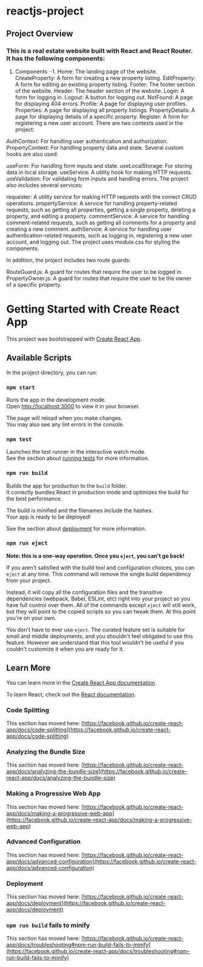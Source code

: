 # reactjs-project

## Project Overview
### This is a real estate website built with React and React Router. It has the following components:

1. Components
⋅⋅1. Home: The landing page of the website.
CreateProperty: A form for creating a new property listing.
EditProperty: A form for editing an existing property listing.
Footer: The footer section of the website.
Header: The header section of the website.
Login: A form for logging in.
Logout: A button for logging out.
NotFound: A page for displaying 404 errors.
Profile: A page for displaying user profiles.
Properties: A page for displaying all property listings.
PropertyDetails: A page for displaying details of a specific property.
Register: A form for registering a new user account.
There are two contexts used in the project:

AuthContext: For handling user authentication and authorization.
PropertyContext: For handling property data and state.
Several custom hooks are also used:

useForm: For handling form inputs and state.
useLocalStorage: For storing data in local storage.
useService: A utility hook for making HTTP requests.
useValidation: For validating form inputs and handling errors.
The project also includes several services:

requester: A utility service for making HTTP requests with the correct CRUD operations.
propertyService: A service for handling property-related requests, such as getting all properties, getting a single property, deleting a property, and editing a property.
commentService: A service for handling comment-related requests, such as getting all comments for a property and creating a new comment.
authService: A service for handling user authentication-related requests, such as logging in, registering a new user account, and logging out.
The project uses module.css for styling the components.

In addition, the project includes two route guards:

RouteGuard.js: A guard for routes that require the user to be logged in.
PropertyOwner.js: A guard for routes that require the user to be the owner of a specific property.

# Getting Started with Create React App

This project was bootstrapped with [Create React App](https://github.com/facebook/create-react-app).

## Available Scripts

In the project directory, you can run:

### `npm start`

Runs the app in the development mode.\
Open [http://localhost:3000](http://localhost:3000) to view it in your browser.

The page will reload when you make changes.\
You may also see any lint errors in the console.

### `npm test`

Launches the test runner in the interactive watch mode.\
See the section about [running tests](https://facebook.github.io/create-react-app/docs/running-tests) for more information.

### `npm run build`

Builds the app for production to the `build` folder.\
It correctly bundles React in production mode and optimizes the build for the best performance.

The build is minified and the filenames include the hashes.\
Your app is ready to be deployed!

See the section about [deployment](https://facebook.github.io/create-react-app/docs/deployment) for more information.

### `npm run eject`

**Note: this is a one-way operation. Once you `eject`, you can't go back!**

If you aren't satisfied with the build tool and configuration choices, you can `eject` at any time. This command will remove the single build dependency from your project.

Instead, it will copy all the configuration files and the transitive dependencies (webpack, Babel, ESLint, etc) right into your project so you have full control over them. All of the commands except `eject` will still work, but they will point to the copied scripts so you can tweak them. At this point you're on your own.

You don't have to ever use `eject`. The curated feature set is suitable for small and middle deployments, and you shouldn't feel obligated to use this feature. However we understand that this tool wouldn't be useful if you couldn't customize it when you are ready for it.

## Learn More

You can learn more in the [Create React App documentation](https://facebook.github.io/create-react-app/docs/getting-started).

To learn React, check out the [React documentation](https://reactjs.org/).

### Code Splitting

This section has moved here: [https://facebook.github.io/create-react-app/docs/code-splitting](https://facebook.github.io/create-react-app/docs/code-splitting)

### Analyzing the Bundle Size

This section has moved here: [https://facebook.github.io/create-react-app/docs/analyzing-the-bundle-size](https://facebook.github.io/create-react-app/docs/analyzing-the-bundle-size)

### Making a Progressive Web App

This section has moved here: [https://facebook.github.io/create-react-app/docs/making-a-progressive-web-app](https://facebook.github.io/create-react-app/docs/making-a-progressive-web-app)

### Advanced Configuration

This section has moved here: [https://facebook.github.io/create-react-app/docs/advanced-configuration](https://facebook.github.io/create-react-app/docs/advanced-configuration)

### Deployment

This section has moved here: [https://facebook.github.io/create-react-app/docs/deployment](https://facebook.github.io/create-react-app/docs/deployment)

### `npm run build` fails to minify

This section has moved here: [https://facebook.github.io/create-react-app/docs/troubleshooting#npm-run-build-fails-to-minify](https://facebook.github.io/create-react-app/docs/troubleshooting#npm-run-build-fails-to-minify)
